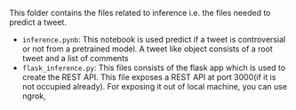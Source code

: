 This folder contains the files related to inference i.e. the files needed to predict a tweet. 

- `inference.pynb`: This notebook is used predict if a tweet is controversial or not from a pretrained model. A tweet like object consists of a root tweet and a list of comments
- `flask_inference.py`: This files consists of the flask app which is used to create the REST API. This file exposes a REST API at port 3000(if it is not occupied already). For exposing it out of local machine, you can use ngrok,
